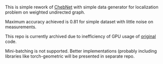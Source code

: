 This is simple rework of [ChebNet](https://github.com/hazdzz/ChebyNet/) with simple data generator for localization problem on weighted undirected graph.

Maximum accuracy achieved is 0.81 for simple dataset with little noise on measurements.

This repo is currently archived due to inefficiency of GPU usage of [original](https://github.com/hazdzz/ChebyNet/) code. 

Mini-batching is not supported. Better implementations (probably including libraries like torch-geometric will be presented in separate repo. 

